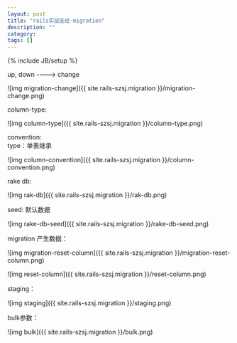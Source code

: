 ```yaml
---
layout: post
title: "rails实战圣经-migration"
description: ""
category: 
tags: []
---
```

{% include JB/setup %}

up, down  ----> change  

![img migration-change]({{ site.rails-szsj.migration }}/migration-change.png)

column-type:  

![img column-type]({{ site.rails-szsj.migration }}/column-type.png)

convention:  
type：单表继承  

![img column-convention]({{ site.rails-szsj.migration }}/column-convention.png)

rake db:  

![img rak-db]({{ site.rails-szsj.migration }}/rak-db.png)

seed: 默认数据  

![img rake-db-seed]({{ site.rails-szsj.migration }}/rake-db-seed.png)

migration 产生数据：  

![img migration-reset-column]({{ site.rails-szsj.migration }}/migration-reset-column.png)

![img reset-column]({{ site.rails-szsj.migration }}/reset-column.png)

staging：  

![img staging]({{ site.rails-szsj.migration }}/staging.png)

bulk参数：  

![img bulk]({{ site.rails-szsj.migration }}/bulk.png)









